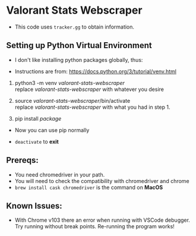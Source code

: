 # Valorant Stats Webscraper

- This code uses `tracker.gg` to obtain information.


## Setting up Python Virtual Environment

- I don't like installing python packages globally, thus:

- Instructions are from: https://docs.python.org/3/tutorial/venv.html

1. python3 -m venv *valorant-stats-webscraper* <br />
replace *valorant-stats-webscraper* with whatever you desire

2. source *valorant-stats-webscraper*/bin/activate <br />
replace *valorant-stats-webscraper* with what you had in step 1.

3. pip install *package*

- Now you can use pip normally

- `deactivate` to **exit**

## Prereqs: 
- You need chromedriver in your path.
- You will need to check the compatibility with chromedriver and chrome
- `brew install cask chromedriver` is the command on **MacOS**

## Known Issues:
* With Chrome v103 there an error when running with VSCode debugger. Try running without break points. Re-running the program works!
